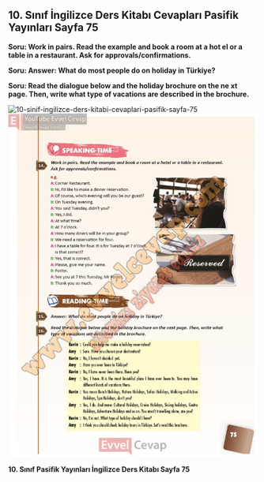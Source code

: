 ## 10. Sınıf İngilizce Ders Kitabı Cevapları Pasifik Yayınları Sayfa 75

**Soru: Work in pairs. Read the example and book a room at a hot el or a table in a restaurant. Ask for approvals/confirmations.**

**Soru: Answer: What do most people do on holiday in Türkiye?**

**Soru: Read the dialogue below and the holiday brochure on the ne xt page. Then, write what type of vacations are described in the brochure.**

![10-sinif-ingilizce-ders-kitabi-cevaplari-pasifik-sayfa-75]()![10-sinif-ingilizce-ders-kitabi-cevaplari-pasifik-sayfa-75](./image1.webp)

**10. Sınıf Pasifik Yayınları İngilizce Ders Kitabı Sayfa 75**